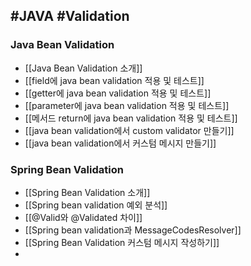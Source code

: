 
## #JAVA #Validation

### Java Bean Validation
- [[Java Bean Validation 소개]]
- [[field에 java bean validation 적용 및 테스트]]
- [[getter에 java bean validation 적용 및 테스트]]
- [[parameter에 java bean validation 적용 및 테스트]]
- [[메서드 return에 java bean validation 적용 및 테스트]]
- [[java bean validation에서 custom validator 만들기]]
- [[java bean validation에서 커스텀 메시지 만들기]]


### Spring Bean Validation
- [[Spring Bean Validation 소개]]
- [[Spring bean validation 예외 분석]]
- [[@Valid와 @Validated 차이]]
- [[Spring bean validation과 MessageCodesResolver]]
- [[Spring Bean Validation 커스텀 메시지 작성하기]]
- 
